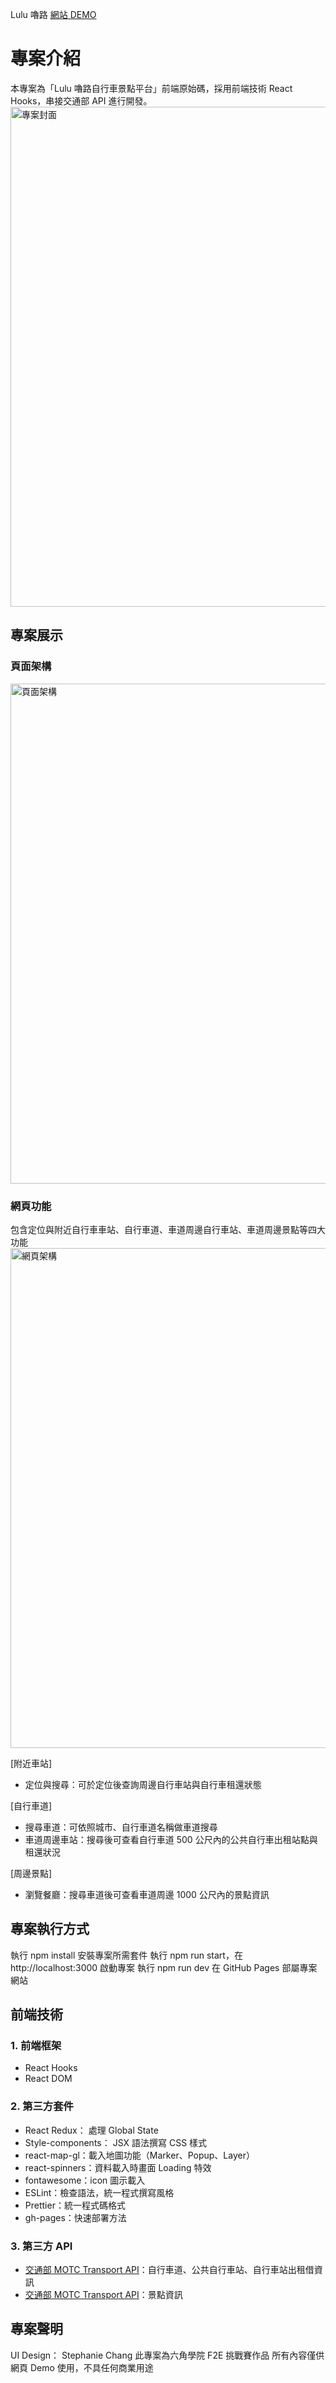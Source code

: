 Lulu 嚕路 [網站 DEMO](https://www.google.com.tw/)

# 專案介紹
本專案為「Lulu 嚕路自行車景點平台」前端原始碼，採用前端技術 React Hooks，串接交通部 API 進行開發。
<img src="https://hsuanxcollection.files.wordpress.com/2022/02/cover-1-1.png" width = "800"  alt="專案封面" align=center />

## 專案展示
### 頁面架構
<img src="https://hsuanxcollection.files.wordpress.com/2022/02/lulu-e7b6b2e9a081-1.png" width = "800"  alt="頁面架構" align=center />

### 網頁功能
包含定位與附近自行車車站、自行車道、車道周邊自行車站、車道周邊景點等四大功能
 <img src="https://hsuanxcollection.files.wordpress.com/2022/02/e688aae59c96-2022-02-22-e4b88ae58d881.13.28-1.png" width = "800"  alt="網頁架構" align=center />

[附近車站]
* 定位與搜尋：可於定位後查詢周邊自行車站與自行車租還狀態

[自行車道]
* 搜尋車道：可依照城市、自行車道名稱做車道搜尋
* 車道周邊車站：搜尋後可查看自行車道 500 公尺內的公共自行車出租站點與租還狀況

[周邊景點]
* 瀏覽餐廳：搜尋車道後可查看車道周邊 1000 公尺內的景點資訊


## 專案執行方式
執行 npm install 安裝專案所需套件
執行 npm run start，在 http://localhost:3000 啟動專案
執行 npm run dev
在 GitHub Pages 部屬專案網站

## 前端技術

### 1. 前端框架
* React Hooks
* React DOM

### 2. 第三方套件
* React Redux： 處理 Global State
* Style-components： JSX 語法撰寫 CSS 樣式
* react-map-gl：載入地圖功能（Marker、Popup、Layer）
* react-spinners：資料載入時畫面 Loading 特效
* fontawesome：icon 圖示載入
* ESLint：檢查語法，統一程式撰寫風格
* Prettier：統一程式碼格式
* gh-pages：快速部署方法

### 3. 第三方 API
* [交通部 MOTC Transport API](https://ptx.transportdata.tw/MOTC/?urls.primaryName=%E8%87%AA%E8%A1%8C%E8%BB%8AV2#/)：自行車道、公共自行車站、自行車站出租借資訊
* [交通部 MOTC Transport API](https://ptx.transportdata.tw/MOTC/?urls.primaryName=%E8%A7%80%E5%85%89V2)：景點資訊

## 專案聲明
UI Design： Stephanie Chang 
此專案為六角學院 F2E 挑戰賽作品
所有內容僅供 網頁 Demo 使用，不具任何商業用途
